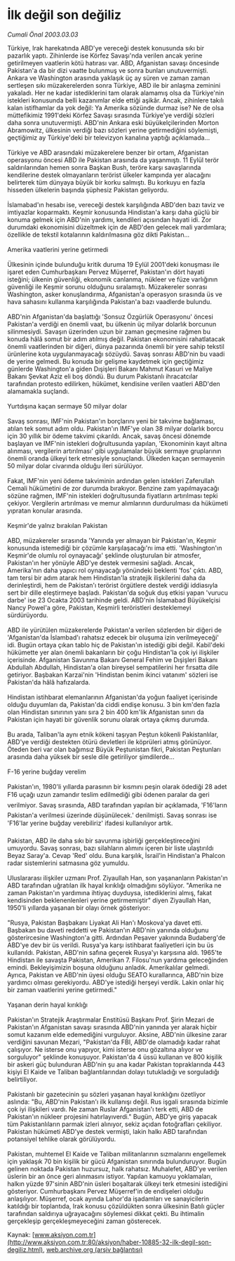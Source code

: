 # İlk değil son değiliz

*Cumali Önal 2003.03.03*

<font class="agenda2NewsSpot">
 Türkiye, Irak harekatında ABD'ye vereceği destek konusunda sıkı bir pazarlık yaptı. Zihinlerde ise Körfez Savaşı'nda verilen ancak yerine getirilmeyen vaatlerin kötü hatırası var. ABD, Afganistan savaşı öncesinde Pakistan'a da bir dizi vaatte bulunmuş ve sonra bunları unutuvermişti. Ankara ve Washington arasında yaklaşık üç ay süren ve zaman zaman sertleşen sıkı müzakerelerden sonra Türkiye, ABD ile bir anlaşma zeminini yakaladı.
</font>
<font class="newsDetail">
 Her ne kadar istediklerini tam olarak alamamış olsa da Türkiye'nin istekleri konusunda belli kazanımlar elde ettiği aşikâr. Ancak, zihinlere takılı kalan istifhamlar da yok değil: Ya Amerika sözünde durmaz ise? Ne de olsa müttefikimiz 1991'deki Körfez Savaşı sırasında Türkiye'ye verdiği sözleri daha sonra unutuvermişti. ABD'nin Ankara eski büyükelçilerinden Morton Abramowitz, ülkesinin verdiği bazı sözleri yerine getirmediğini söylemişti, geçtiğimiz ay Türkiye'deki bir televizyon kanalına yaptığı açıklamada...
 <br/>
 <br/>
 Türkiye ve ABD arasındaki müzakerelere benzer bir ortam, Afganistan operasyonu öncesi ABD ile Pakistan arasında da yaşanmıştı. 11 Eylül terör saldırılarından hemen sonra Başkan Bush, teröre karşı savaşlarında kendilerine destek olmayanların terörist ülkeler kampında yer alacağını belirterek tüm dünyaya büyük bir korku salmıştı. Bu korkuyu en fazla hisseden ülkelerin başında şüphesiz Pakistan geliyordu.
 <br/>
 <br/>
 İslamabad'ın hesabı ise, vereceği destek karşılığında ABD'den bazı taviz ve imtiyazlar koparmaktı. Keşmir konusunda Hindistan'a karşı daha güçlü bir konuma gelmek için ABD'nin yardımı, kendileri açısından hayati idi. Zor durumdaki ekonomisini düzeltmek için de ABD'den gelecek mali yardımlara; özellikle de tekstil kotalarının kaldırılmasına göz dikti Pakistan...
 <br/>
 <br/>
 Amerika vaatlerini yerine getirmedi
 <br/>
 <br/>
 Ülkesinin içinde bulunduğu kritik duruma 19 Eylül 2001'deki konuşması ile işaret eden Cumhurbaşkanı Pervez Müşerref, Pakistan'ın dört hayati isteğini; ülkenin güvenliği, ekonomik canlanma, nükleer ve füze varlığının güvenliği ile Keşmir sorunu olduğunu sıralamıştı. Müzakereler sonrası Washington, asker konuşlandırma, Afganistan'a operasyon sırasında üs ve hava sahasını kullanma karşılığında Pakistan'a bazı vaadlerde bulundu.
 <br/>
 <br/>
 ABD'nin Afganistan'da başlattığı 'Sonsuz Özgürlük Operasyonu' öncesi Pakistan'a verdiği en önemli vaat, bu ülkenin üç milyar dolarlık borcunun silinmesiydi. Savaşın üzerinden uzun bir zaman geçmesine rağmen bu konuda hâlâ somut bir adım atılmış değil. Pakistan ekonomisini rahatlatacak önemli vaatlerinden bir diğeri, dünya pazarında önemli bir yere sahip tekstil ürünlerine kota uygulanmayacağı sözüydü. Savaş sonrası ABD'nin bu vaadi de yerine gelmedi. Bu konuda bir gelişme kaydetmek için geçtiğimiz günlerde Washington'a giden Dışişleri Bakanı Mahmut Kasuri ve Maliye Bakanı Şevkat Aziz eli boş döndü. Bu durum Pakistanlı ihracatcılar tarafından protesto edilirken, hükümet, kendisine verilen vaatleri ABD'den alamamakla suçlandı.
 <br/>
 <br/>
 Yurtdışına kaçan sermaye 50 milyar dolar
 <br/>
 <br/>
 Savaş sonrası, IMF'nin Pakistan'ın borçlarını yeni bir takvime bağlaması, atılan tek somut adım oldu. Pakistan'ın IMF'ye olan 38 milyar dolarlık borcu için 30 yıllık bir ödeme takvimi çıkarıldı. Ancak, savaş öncesi dönemde başlayan ve IMF'nin istekleri doğrultusunda yapılan, 'Ekonominin kayıt altına alınması, vergilerin artırılması' gibi uygulamalar büyük sermaye gruplarının önemli oranda ülkeyi terk etmesiyle sonuçlandı. Ülkeden kaçan sermayenin 50 milyar dolar civarında olduğu ileri sürülüyor.
 <br/>
 <br/>
 Fakat, IMF'nin yeni ödeme takviminin ardından gelen istekleri Zaferullah Cemali hükümetini de zor durumda bırakıyor. Benzine zam yapılmayacağı sözüne rağmen, IMF'nin istekleri doğrultusunda fiyatların artırılması tepki çekiyor. Vergilerin artırılması ve memur alımlarının durdurulması da hükümeti yıpratan konular arasında.
 <br/>
 <br/>
 Keşmir'de yalnız bırakılan Pakistan
 <br/>
 <br/>
 ABD, müzakereler sırasında 'Yanında yer almayan bir Pakistan'ın, Keşmir konusunda istemediği bir çözümle karşılaşacağı'nı ima etti. 'Washington'ın Keşmir'de olumlu rol oynayacağı' şeklinde oluşturulan bir atmosfer, Pakistan'ın her yönüyle ABD'ye destek vermesini sağladı. Ancak, Amerika'nın daha yapıcı rol oynayacağı yönündeki beklenti 'fos' çıktı. ABD, tam tersi bir adım atarak hem Hindistan'la stratejik ilişkilerini daha da derinleştirdi, hem de Pakistan'ı terörist örgütlere destek verdiği iddiasıyla sert bir dille eleştirmeye başladı. Pakistan'da soğuk duş etkisi yapan 'vurucu darbe' ise 23 Ocakta 2003 tarihinde geldi. ABD'nin İslamabad Büyükelçisi Nancy Powel'a göre, Pakistan, Keşmirli teröristleri desteklemeyi sürdürüyordu.
 <br/>
 <br/>
 ABD ile yürütülen müzakerelerde Pakistan'a verilen sözlerden bir diğeri de 'Afganistan'da İslambad'ı rahatsız edecek bir oluşuma izin verilmeyeceği' idi. Bugün ortaya çıkan tablo hiç de Pakistan'ın istediği gibi değil. Kabil'deki hükümette yer alan önemli bakanların bir çoğu Hindistan'la çok iyi ilişkiler içerisinde. Afganistan Savunma Bakanı General Fehim ve Dışişleri Bakanı Abdullah Abdullah, Hindistan'a olan bireysel sempatilerini her fırsatta dile getiriyor. Başbakan Karzai'nin 'Hindistan benim ikinci vatanım' sözleri ise Pakistan'da hâlâ hafızalarda.
 <br/>
 <br/>
 Hindistan istihbarat elemanlarının Afganistan'da yoğun faaliyet içerisinde olduğu duyumları da, Pakistan'da ciddi endişe konusu. 3 bin km'den fazla olan Hindistan sınırının yanı sıra 2 bin 400 km'lik Afganistan sınırı da Pakistan için hayati bir güvenlik sorunu olarak ortaya çıkmış durumda.
 <br/>
 <br/>
 Bu arada, Taliban'la aynı etnik kökeni taşıyan Peştun kökenli Pakistanlılar, ABD'ye verdiği destekten ötürü devletleri ile köprüleri atmış görünüyor. Öteden beri var olan bağımsız Büyük Peştunistan fikri, Pakistan Peştunları arasında daha yüksek bir sesle dile getiriliyor şimdilerde...
 <br/>
 <br/>
 F-16 yerine buğday verelim
 <br/>
 <br/>
 Pakistan'ın, 1980'li yıllarda parasının bir kısmını peşin olarak ödediği 28 adet F16 uçağı uzun zamandır teslim edilmediği gibi ödenen paralar da geri verilmiyor. Savaş sırasında, ABD tarafından yapılan bir açıklamada, 'F16'ların Pakistan'a verilmesi üzerinde düşünülecek.' denilmişti. Savaş sonrası ise 'F16'lar yerine buğday verebiliriz' ifadesi kullanılıyor artık.
 <br/>
 <br/>
 Pakistan, ABD ile daha sıkı bir savunma işbirliği gerçekleştireceğini umuyordu. Savaş sonrası, bazı silahların alımını içeren bir liste ulaştırıldı Beyaz Saray'a. Cevap 'Red' oldu. Buna karşılık, İsrail'in Hindistan'a Phalcon radar sistemlerini satmasına göz yumuldu.
 <br/>
 <br/>
 Uluslararası ilişkiler uzmanı Prof. Ziyaullah Han, son yaşananların Pakistan'ın ABD tarafından uğratılan ilk hayal kırıklığı olmadığını söylüyor. "Amerika ne zaman Pakistan'ın yardımına ihtiyaç duyduysa, istediklerini almış, fakat kendisinden beklenenlenleri yerine getirmemiştir" diyen Ziyaullah Han, 1950'li yıllarda yaşanan bir olayı örnek gösteriyor:
 <br/>
 <br/>
 "Rusya, Pakistan Başbakanı Liyakat Ali Han'ı Moskova'ya davet etti. Başbakan bu daveti reddetti ve Pakistan'ın ABD'nin yanında olduğunu gösterircesine Washington'a gitti. Ardından Peşaver yakınında Budaberg'de ABD'ye dev bir üs verildi. Rusya'ya karşı istihbarat faaliyetleri için bu üs kullanıldı. Pakistan, ABD'nin safına geçerek Rusya'yı karşısına aldı. 1965'te Hindistan ile savaşta Pakistan, Amerikan 7. Filosu'nun yardıma geleceğinden emindi. Bekleyişimizin boşuna olduğunu anladık. Amerikalılar gelmedi. Ayrıca, Pakistan ve ABD'nin üyesi olduğu SEATO kurallarınca, ABD'nin bize yardımcı olması gerekiyordu. ABD'ye istediği herşeyi verdik. Lakin onlar hiç bir zaman vaatlerini yerine getirmedi."
 <br/>
 <br/>
 Yaşanan derin hayal kırıklığı
 <br/>
 <br/>
 Pakistan'ın Stratejik Araştırmalar Enstitüsü Başkanı Prof. Şirin Mezari de Pakistan'ın Afganistan savaşı sırasında ABD'nin yanında yer alarak hiçbir somut kazanım elde edemediğini vurguluyor. Aksine, ABD'nin ülkesine zarar verdiğini savunan Mezari, "Pakistan'da FBI, ABD'de olamadığı kadar rahat çalışıyor. Ne isterse onu yapıyor, kimi isterse onu gözaltına alıyor ve sorguluyor" şeklinde konuşuyor. Pakistan'da 4 üssü kullanan ve 800 kişilik bir askeri güç bulunduran ABD'nin şu ana kadar Pakistan topraklarında 443 kişiyi El Kaide ve Taliban bağlantılarından dolayı tutukladığı ve sorguladığı belirtiliyor.
 <br/>
 <br/>
 Pakistanlı bir gazetecinin şu sözleri yaşanan hayal kırıklığını özetliyor aslında: "Bu, ABD'nin Pakistan'ı ilk kullanışı değil. Rus işgali sırasında bizimle çok iyi ilişkileri vardı. Ne zaman Ruslar Afganistan'ı terk etti, ABD de Pakistan'ın nükleer projesini hatırlayıverdi." Bugün, ABD'ye giriş yapacak tüm Pakistanlıların parmak izleri alınıyor, sekiz açıdan fotoğrafları çekiliyor. Pakistan hükümeti ABD'ye destek vermişti, lakin halkı ABD tarafından potansiyel tehlike olarak görülüyordu.
 <br/>
 <br/>
 Pakistan, muhtemel El Kaide ve Taliban militanlarının sızmalarını engellemek için yaklaşık 70 bin kişilik bir gücü Afganistan sınırında bulunduruyor.  Bugün gelinen noktada Pakistan huzursuz, halk rahatsız. Muhalefet, ABD'ye verilen üslerin bir an önce geri alınmasını istiyor. Yapılan kamuoyu yoklamaları, halkın yüzde 97'sinin ABD'nin üsleri boşaltarak ülkeyi terk etmesini istediğini gösteriyor. Cumhurbaşkanı Pervez Müşerref'in de endişeleri olduğu anlaşılıyor. Müşerref, ocak ayında Lahor'da işadamları ve sanayicilerin katıldığı bir toplantıda, Irak konusu çözüldükten sonra ülkesinin Batılı güçler tarafından saldırıya uğrayacağını söylemesi dikkat çekti. Bu ihtimalin gerçekleşip gerçekleşmeyeceğini zaman gösterecek.
</font>

Kaynak: [www.aksiyon.com.tr](http://www.aksiyon.com.tr:80/aksiyon/haber-10885-32-ilk-degil-son-degiliz.html), [web.archive.org (arşiv bağlantısı)](http://web.archive.org/web/20100904044033/http://www.aksiyon.com.tr:80/aksiyon/haber-10885-32-ilk-degil-son-degiliz.html)
